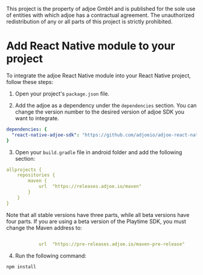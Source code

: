 
This project is the property of adjoe GmbH and is published for the sole use of entities with which adjoe has a contractual agreement.
The unauthorized redistribution of any or all parts of this project is strictly prohibited.

# Add React Native module to your project

To integrate the adjoe React Native module into your React Native project, follow these steps:

1. Open your project's `package.json` file.

2. Add the adjoe as a dependency under the `dependencies` section. You can change the version number to the desired version of adjoe SDK you want to integrate.

```yaml
dependencies: {
  "react-native-adjoe-sdk": "https://github.com/adjoeio/adjoe-react-native-sdk#v3.0.0-beta.3"
}

```
3. Open your `build.gradle` file in android folder and add the following section:

```yaml
allprojects {
    repositories {
        maven {
            url  "https://releases.adjoe.io/maven"
        }
    }
}
```

Note that all stable versions have three parts, while all beta versions have four parts. If you are using a beta version of the Playtime SDK, you must change the Maven address to:

```yaml

            url  "https://pre-releases.adjoe.io/maven-pre-release"

```

4. Run the following command:
```
npm install
```